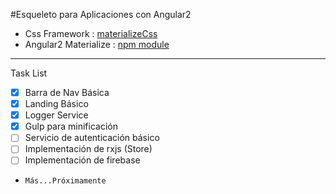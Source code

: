 #Esqueleto para Aplicaciones con Angular2 
 - Css Framework : [materializeCss](http://materializecss.com/)
 - Angular2 Materialize : [npm module](https://www.npmjs.com/package/angular2-materialize)
 
***
Task List
- [x] Barra de Nav Básica
- [x] Landing Básico
- [x] Logger Service
- [x] Gulp para minificación
- [ ] Servicio de autenticación básico
- [ ] Implementación de rxjs (Store)
- [ ] Implementación de firebase
- `Más...Próximamente`
 

